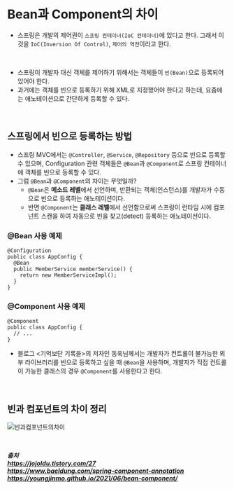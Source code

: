 # Bean과 Component의 차이

- 스프링은 개발의 제어권이 `스프링 컨테이너(IoC 컨테이너)`에 있다고 한다. 그래서 이것을 `IoC(Inversion Of Control)`, `제어의 역전`이라고 한다.

<br/>

- 스프링이 개발자 대신 객체를 제어하기 위해서는 객체들이 `빈(Bean)`으로 등록되어있어야 한다.
- 과거에는 객체를 빈으로 등록하기 위해 XML로 지정했어야 한다고 하는데, 요즘에는 애노테이션으로 간단하게 등록할 수 있다.

<br/>

## 스프링에서 빈으로 등록하는 방법

- 스프링 MVC에서는 `@Controller`, `@Service`, `@Repository` 등으로 빈으로 등록할 수 있으며, Configuration 관련 객체들은 `@Bean`과 `@Component`로 스프링 컨테이너에 객체를 빈으로 등록할 수 있다.
- 그럼 `@Bean`과 `@Component`의 차이는 무엇일까?
  - `@Bean`은 **메소드 레벨**에서 선언하며, 반환되는 객체(인스턴스)를 개발자가 수동으로 빈으로 등록하는 애노테이션이다.
  - 반면 `@Component`는 **클래스 레벨**에서 선언함으로써 스프링이 런타임 시에 컴포넌트 스캔을 하여 자동으로 빈을 찾고(detect) 등록하는 애노테이션이다.

### @Bean 사용 예제

```
@Configuration
public class AppConfig {
  @Bean
  public MemberService memberService() {
    return new MemberServiceImpl();
  }
}
```

### @Component 사용 예제

```
@Component
public class AppConfig {
  // ...
}
```

- 블로그 <기억보단 기록을>의 저자인 동욱님께서는 개발자가 컨트롤이 불가능한 외부 라이브러리를 빈으로 등록하고 싶을 때 `@Bean`을 사용하며, 개발자가 직접 컨트롤이 가능한 클래스의 경우 `@Component`를 사용한다고 한다.

<br/>

## 빈과 컴포넌트의 차이 정리

![빈과컴포넌트의차이](https://github.com/taechacode/TIL/assets/63395751/3cad5516-58a8-4410-8df1-e2ff146f82fa)

<br/>

***출처*** <br/>
***https://jojoldu.tistory.com/27*** <br/>
***https://www.baeldung.com/spring-component-annotation*** <br/>
***https://youngjinmo.github.io/2021/06/bean-component/*** <br/>
